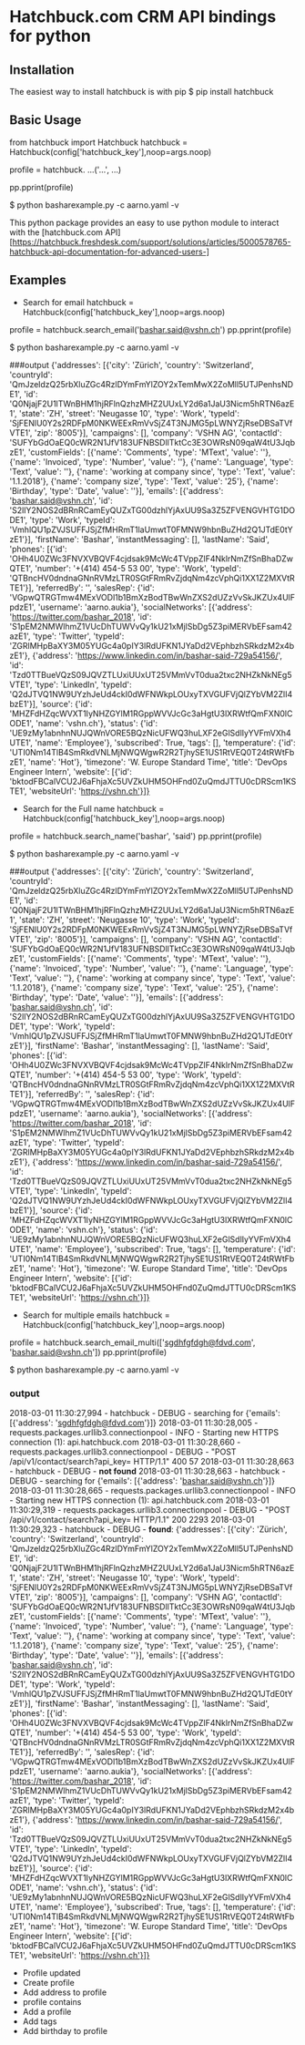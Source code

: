 
# Hatchbuck.com CRM API bindings for python
## Installation
The easiest way to install hatchbuck is with pip
$ pip install hatchbuck

## Basic Usage
from hatchbuck import Hatchbuck
hatchbuck = Hatchbuck(config['hatchbuck_key'],noop=args.noop)

profile = hatchbuck. ...('...', ...)

pp.pprint(profile)

$ python basharexample.py -c aarno.yaml -v


This python package provides an easy to use python module to interact with the [hatchbuck.com API][https://hatchbuck.freshdesk.com/support/solutions/articles/5000578765-hatchbuck-api-documentation-for-advanced-users-]

## Examples
* Search for email
hatchbuck = Hatchbuck(config['hatchbuck_key'],noop=args.noop)

profile = hatchbuck.search_email('bashar.said@vshn.ch')
pp.pprint(profile)

$ python basharexample.py -c aarno.yaml -v

###output
{'addresses': [{'city': 'Zürich',
                'country': 'Switzerland',
                'countryId': 'QmJzeldzQ25rbXluZGc4RzlDYmFmYlZOY2xTemMwX2ZoMll5UTJPenhsNDE1',
                'id': 'Q0NjajF2U1lTWnBHM1hjRFlnQzhzMHZ2UUxLY2d6a1JaU3Nicm5hRTN6azE1',
                'state': 'ZH',
                'street': 'Neugasse 10',
                'type': 'Work',
                'typeId': 'SjFENlU0Y2s2RDFpM0NKWEExRmVvSjZ4T3NJMG5pLWNYZjRseDBSaTVfVTE1',
                'zip': '8005'}],
 'campaigns': [],
 'company': 'VSHN AG',
 'contactId': 'SUFYbGdOaEQ0cWR2N1JfV183UFNBSDllTktCc3E3OWRsN09qaW4tU3JqbzE1',
 'customFields': [{'name': 'Comments', 'type': 'MText', 'value': ''},
                  {'name': 'Invoiced', 'type': 'Number', 'value': ''},
                  {'name': 'Language', 'type': 'Text', 'value': ''},
                  {'name': 'working at company since',
                   'type': 'Text',
                   'value': '1.1.2018'},
                  {'name': 'company size', 'type': 'Text', 'value': '25'},
                  {'name': 'Birthday', 'type': 'Date', 'value': ''}],
 'emails': [{'address': 'bashar.said@vshn.ch',
             'id': 'S2lIY2NOS2dBRnRCamEyQUZxTG00dzhlYjAxUU9Sa3Z5ZFVENGVHTG1DODE1',
             'type': 'Work',
             'typeId': 'VmhlQU1pZVJSUFFJSjZfMHRmT1laUmwtT0FMNW9hbnBuZHd2Q1JTdE0tYzE1'}],
 'firstName': 'Bashar',
 'instantMessaging': [],
 'lastName': 'Said',
 'phones': [{'id': 'OHh4U0ZWc3FNVXVBQVF4cjdsak9McWc4TVppZlF4NklrNmZfSnBhaDZwQTE1',
             'number': '+(414) 454-5 53 00',
             'type': 'Work',
             'typeId': 'QTBncHV0dndnaGNnRVMzLTR0SGtFRmRvZjdqNm4zcVphQi1XX1Z2MXVtRTE1'}],
 'referredBy': '',
 'salesRep': {'id': 'VGpwQTRGTmw4MExVODl1b1BmXzBodTBwWnZXS2dUZzVvSkJKZUx4UlFpdzE1',
              'username': 'aarno.aukia'},
 'socialNetworks': [{'address': 'https://twitter.com/bashar_2018',
                     'id': 'S1pEM2NMWlhmZ1VUcDhTUWVvQy1kU21xMjlSbDg5Z3piMERVbEFsam42azE1',
                     'type': 'Twitter',
                     'typeId': 'ZGRlMHpBaXY3M05YUGc4a0pIY3lRdUFKN1JYaDd2VEphbzhSRkdzM2x4bzE1'},
                    {'address': 'https://www.linkedin.com/in/bashar-said-729a54156/',
                     'id': 'Tzd0TTBueVQzS09JQVZTLUxiUUxUT25VMmVvT0dua2txc2NHZkNkNEg5VTE1',
                     'type': 'LinkedIn',
                     'typeId': 'Q2dJTVQ1NW9UYzhJeUd4ckI0dWFNWkpLOUxyTXVGUFVjQlZYbVM2ZlI4bzE1'}],
 'source': {'id': 'MHZFdHZqcWVXT1IyNHZGYlM1RGppWVVJcGc3aHgtU3lXRWtfQmFXN0lCODE1',
            'name': 'vshn.ch'},
 'status': {'id': 'UE9zMy1abnhnNUJQWnVORE5BQzNicUFWQ3huLXF2eGlSdlIyYVFmVXh4UTE1',
            'name': 'Employee'},
 'subscribed': True,
 'tags': [],
 'temperature': {'id': 'UTI0Nm14TlB4SmRkdVNLMjNWQWgwR2R2TjhySE1US1RtVEQ0T24tRWtFbzE1',
                 'name': 'Hot'},
 'timezone': 'W. Europe Standard Time',
 'title': 'DevOps Engineer Intern',
 'website': [{'id': 'bktodFBCalVCU2J6aFhjaXc5UVZkUHM5OHFnd0ZuQmdJTTU0cDRScm1KSTE1',
              'websiteUrl': 'https://vshn.ch'}]}


* Search for the Full name
hatchbuck = Hatchbuck(config['hatchbuck_key'],noop=args.noop)

profile = hatchbuck.search_name('bashar', 'said')
pp.pprint(profile)

$ python basharexample.py -c aarno.yaml -v

###output
{'addresses': [{'city': 'Zürich',
                'country': 'Switzerland',
                'countryId': 'QmJzeldzQ25rbXluZGc4RzlDYmFmYlZOY2xTemMwX2ZoMll5UTJPenhsNDE1',
                'id': 'Q0NjajF2U1lTWnBHM1hjRFlnQzhzMHZ2UUxLY2d6a1JaU3Nicm5hRTN6azE1',
                'state': 'ZH',
                'street': 'Neugasse 10',
                'type': 'Work',
                'typeId': 'SjFENlU0Y2s2RDFpM0NKWEExRmVvSjZ4T3NJMG5pLWNYZjRseDBSaTVfVTE1',
                'zip': '8005'}],
 'campaigns': [],
 'company': 'VSHN AG',
 'contactId': 'SUFYbGdOaEQ0cWR2N1JfV183UFNBSDllTktCc3E3OWRsN09qaW4tU3JqbzE1',
 'customFields': [{'name': 'Comments', 'type': 'MText', 'value': ''},
                  {'name': 'Invoiced', 'type': 'Number', 'value': ''},
                  {'name': 'Language', 'type': 'Text', 'value': ''},
                  {'name': 'working at company since',
                   'type': 'Text',
                   'value': '1.1.2018'},
                  {'name': 'company size', 'type': 'Text', 'value': '25'},
                  {'name': 'Birthday', 'type': 'Date', 'value': ''}],
 'emails': [{'address': 'bashar.said@vshn.ch',
             'id': 'S2lIY2NOS2dBRnRCamEyQUZxTG00dzhlYjAxUU9Sa3Z5ZFVENGVHTG1DODE1',
             'type': 'Work',
             'typeId': 'VmhlQU1pZVJSUFFJSjZfMHRmT1laUmwtT0FMNW9hbnBuZHd2Q1JTdE0tYzE1'}],
 'firstName': 'Bashar',
 'instantMessaging': [],
 'lastName': 'Said',
 'phones': [{'id': 'OHh4U0ZWc3FNVXVBQVF4cjdsak9McWc4TVppZlF4NklrNmZfSnBhaDZwQTE1',
             'number': '+(414) 454-5 53 00',
             'type': 'Work',
             'typeId': 'QTBncHV0dndnaGNnRVMzLTR0SGtFRmRvZjdqNm4zcVphQi1XX1Z2MXVtRTE1'}],
 'referredBy': '',
 'salesRep': {'id': 'VGpwQTRGTmw4MExVODl1b1BmXzBodTBwWnZXS2dUZzVvSkJKZUx4UlFpdzE1',
              'username': 'aarno.aukia'},
 'socialNetworks': [{'address': 'https://twitter.com/bashar_2018',
                     'id': 'S1pEM2NMWlhmZ1VUcDhTUWVvQy1kU21xMjlSbDg5Z3piMERVbEFsam42azE1',
                     'type': 'Twitter',
                     'typeId': 'ZGRlMHpBaXY3M05YUGc4a0pIY3lRdUFKN1JYaDd2VEphbzhSRkdzM2x4bzE1'},
                    {'address': 'https://www.linkedin.com/in/bashar-said-729a54156/',
                     'id': 'Tzd0TTBueVQzS09JQVZTLUxiUUxUT25VMmVvT0dua2txc2NHZkNkNEg5VTE1',
                     'type': 'LinkedIn',
                     'typeId': 'Q2dJTVQ1NW9UYzhJeUd4ckI0dWFNWkpLOUxyTXVGUFVjQlZYbVM2ZlI4bzE1'}],
 'source': {'id': 'MHZFdHZqcWVXT1IyNHZGYlM1RGppWVVJcGc3aHgtU3lXRWtfQmFXN0lCODE1',
            'name': 'vshn.ch'},
 'status': {'id': 'UE9zMy1abnhnNUJQWnVORE5BQzNicUFWQ3huLXF2eGlSdlIyYVFmVXh4UTE1',
            'name': 'Employee'},
 'subscribed': True,
 'tags': [],
 'temperature': {'id': 'UTI0Nm14TlB4SmRkdVNLMjNWQWgwR2R2TjhySE1US1RtVEQ0T24tRWtFbzE1',
                 'name': 'Hot'},
 'timezone': 'W. Europe Standard Time',
 'title': 'DevOps Engineer Intern',
 'website': [{'id': 'bktodFBCalVCU2J6aFhjaXc5UVZkUHM5OHFnd0ZuQmdJTTU0cDRScm1KSTE1',
              'websiteUrl': 'https://vshn.ch'}]}

* Search for multiple emails
hatchbuck = Hatchbuck(config['hatchbuck_key'],noop=args.noop)

profile = hatchbuck.search_email_multi(['sgdhfgfdgh@fdvd.com', 'bashar.said@vshn.ch'])
pp.pprint(profile)

$ python basharexample.py -c aarno.yaml -v
### output
2018-03-01 11:30:27,994 - hatchbuck - DEBUG - searching for {'emails': [{'address': 'sgdhfgfdgh@fdvd.com'}]}
2018-03-01 11:30:28,005 - requests.packages.urllib3.connectionpool - INFO - Starting new HTTPS connection (1): api.hatchbuck.com
2018-03-01 11:30:28,660 - requests.packages.urllib3.connectionpool - DEBUG - "POST /api/v1/contact/search?api_key=  HTTP/1.1" 400 57
2018-03-01 11:30:28,663 - hatchbuck - DEBUG - **not found**
2018-03-01 11:30:28,663 - hatchbuck - DEBUG - searching for {'emails': [{'address': 'bashar.said@vshn.ch'}]}
2018-03-01 11:30:28,665 - requests.packages.urllib3.connectionpool - INFO - Starting new HTTPS connection (1): api.hatchbuck.com
2018-03-01 11:30:29,319 - requests.packages.urllib3.connectionpool - DEBUG - "POST /api/v1/contact/search?api_key=  HTTP/1.1" 200 2293
2018-03-01 11:30:29,323 - hatchbuck - DEBUG - **found**:
{'addresses': [{'city': 'Zürich',
                'country': 'Switzerland',
                'countryId': 'QmJzeldzQ25rbXluZGc4RzlDYmFmYlZOY2xTemMwX2ZoMll5UTJPenhsNDE1',
                'id': 'Q0NjajF2U1lTWnBHM1hjRFlnQzhzMHZ2UUxLY2d6a1JaU3Nicm5hRTN6azE1',
                'state': 'ZH',
                'street': 'Neugasse 10',
                'type': 'Work',
                'typeId': 'SjFENlU0Y2s2RDFpM0NKWEExRmVvSjZ4T3NJMG5pLWNYZjRseDBSaTVfVTE1',
                'zip': '8005'}],
 'campaigns': [],
 'company': 'VSHN AG',
 'contactId': 'SUFYbGdOaEQ0cWR2N1JfV183UFNBSDllTktCc3E3OWRsN09qaW4tU3JqbzE1',
 'customFields': [{'name': 'Comments', 'type': 'MText', 'value': ''},
                  {'name': 'Invoiced', 'type': 'Number', 'value': ''},
                  {'name': 'Language', 'type': 'Text', 'value': ''},
                  {'name': 'working at company since',
                   'type': 'Text',
                   'value': '1.1.2018'},
                  {'name': 'company size', 'type': 'Text', 'value': '25'},
                  {'name': 'Birthday', 'type': 'Date', 'value': ''}],
 'emails': [{'address': 'bashar.said@vshn.ch',
             'id': 'S2lIY2NOS2dBRnRCamEyQUZxTG00dzhlYjAxUU9Sa3Z5ZFVENGVHTG1DODE1',
             'type': 'Work',
             'typeId': 'VmhlQU1pZVJSUFFJSjZfMHRmT1laUmwtT0FMNW9hbnBuZHd2Q1JTdE0tYzE1'}],
 'firstName': 'Bashar',
 'instantMessaging': [],
 'lastName': 'Said',
 'phones': [{'id': 'OHh4U0ZWc3FNVXVBQVF4cjdsak9McWc4TVppZlF4NklrNmZfSnBhaDZwQTE1',
             'number': '+(414) 454-5 53 00',
             'type': 'Work',
             'typeId': 'QTBncHV0dndnaGNnRVMzLTR0SGtFRmRvZjdqNm4zcVphQi1XX1Z2MXVtRTE1'}],
 'referredBy': '',
 'salesRep': {'id': 'VGpwQTRGTmw4MExVODl1b1BmXzBodTBwWnZXS2dUZzVvSkJKZUx4UlFpdzE1',
              'username': 'aarno.aukia'},
 'socialNetworks': [{'address': 'https://twitter.com/bashar_2018',
                     'id': 'S1pEM2NMWlhmZ1VUcDhTUWVvQy1kU21xMjlSbDg5Z3piMERVbEFsam42azE1',
                     'type': 'Twitter',
                     'typeId': 'ZGRlMHpBaXY3M05YUGc4a0pIY3lRdUFKN1JYaDd2VEphbzhSRkdzM2x4bzE1'},
                    {'address': 'https://www.linkedin.com/in/bashar-said-729a54156/',
                     'id': 'Tzd0TTBueVQzS09JQVZTLUxiUUxUT25VMmVvT0dua2txc2NHZkNkNEg5VTE1',
                     'type': 'LinkedIn',
                     'typeId': 'Q2dJTVQ1NW9UYzhJeUd4ckI0dWFNWkpLOUxyTXVGUFVjQlZYbVM2ZlI4bzE1'}],
 'source': {'id': 'MHZFdHZqcWVXT1IyNHZGYlM1RGppWVVJcGc3aHgtU3lXRWtfQmFXN0lCODE1',
            'name': 'vshn.ch'},
 'status': {'id': 'UE9zMy1abnhnNUJQWnVORE5BQzNicUFWQ3huLXF2eGlSdlIyYVFmVXh4UTE1',
            'name': 'Employee'},
 'subscribed': True,
 'tags': [],
 'temperature': {'id': 'UTI0Nm14TlB4SmRkdVNLMjNWQWgwR2R2TjhySE1US1RtVEQ0T24tRWtFbzE1',
                 'name': 'Hot'},
 'timezone': 'W. Europe Standard Time',
 'title': 'DevOps Engineer Intern',
 'website': [{'id': 'bktodFBCalVCU2J6aFhjaXc5UVZkUHM5OHFnd0ZuQmdJTTU0cDRScm1KSTE1',
              'websiteUrl': 'https://vshn.ch'}]}



* Profile updated
* Create profile
* Add address to profile
* profile contains
* Add a profile
* Add tags
* Add birthday to profile
